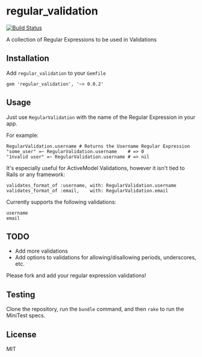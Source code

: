 # regular_validation #
[![Build Status](https://secure.travis-ci.org/zenapsis/regular_validation.png)](http://travis-ci.org/zenapsis/regular_validation)

A collection of Regular Expressions to be used in Validations

## Installation ##

Add `regular_validation` to your `Gemfile`

    gem 'regular_validation', '~> 0.0.2'

## Usage ##

Just use `RegularValidation` with the name of the Regular Expression in your app.

For example:

    RegularValidation.username # Returns the Username Regular Expression
    "some_user" =~ RegularValidation.username    # => 0
    "1nvalid user" =~ RegularValidation.username # => nil

It's especially useful for ActiveModel Validations, however it isn't tied to Rails or any framework:

    validates_format_of :username, with: RegularValidation.username
    validates_format_of :email,    with: RegularValidation.email

Currently supports the following validations:

    username
    email

## TODO ##

* Add more validations
* Add options to validations for allowing/disallowing periods, underscores, etc.

Please fork and add your regular expression validations!

## Testing ##

Clone the repository, run the `bundle` command, and then `rake` to run the MiniTest specs.

## License ##

MIT
